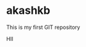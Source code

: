 # akashkb
This is my first GIT repository
<br>
<DOCTYPE html>
<head>
  <style>Hello world</style>
</head>
<body>
  <p>HII</p>
</body>
